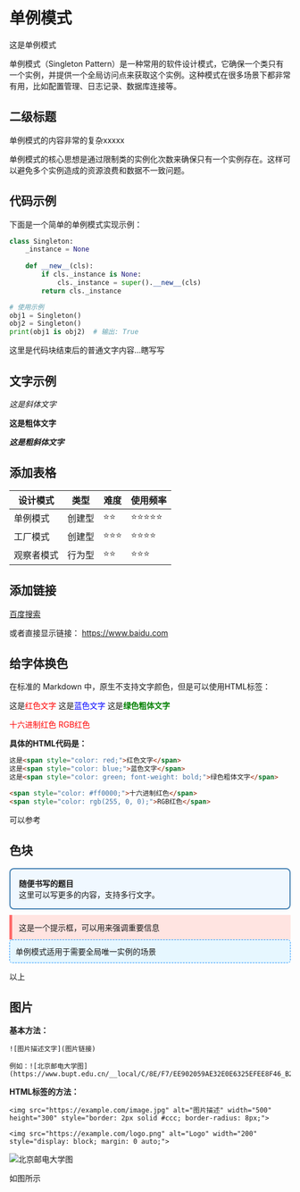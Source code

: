 # 单例模式

这是单例模式

单例模式（Singleton Pattern）是一种常用的软件设计模式，它确保一个类只有一个实例，并提供一个全局访问点来获取这个实例。这种模式在很多场景下都非常有用，比如配置管理、日志记录、数据库连接等。

## 二级标题

单例模式的内容非常的复杂xxxxx

单例模式的核心思想是通过限制类的实例化次数来确保只有一个实例存在。这样可以避免多个实例造成的资源浪费和数据不一致问题。

## 代码示例

下面是一个简单的单例模式实现示例：

```python
class Singleton:
    _instance = None
    
    def __new__(cls):
        if cls._instance is None:
            cls._instance = super().__new__(cls)
        return cls._instance

# 使用示例
obj1 = Singleton()
obj2 = Singleton()
print(obj1 is obj2)  # 输出: True
```

这里是代码块结束后的普通文字内容...瞎写写

## 文字示例

*这是斜体文字*

**这是粗体文字**

***这是粗斜体文字***

## 添加表格

| 设计模式 | 类型 | 难度 | 使用频率 |
|----------|------|------|----------|
| 单例模式 | 创建型 | ⭐⭐ | ⭐⭐⭐⭐⭐ |
| 工厂模式 | 创建型 | ⭐⭐⭐ | ⭐⭐⭐⭐ |
| 观察者模式 | 行为型 | ⭐⭐ | ⭐⭐⭐ |

## 添加链接

[百度搜索](https://www.baidu.com)

或者直接显示链接：
https://www.baidu.com

<!-- 
- **代码块**：开始和结束都要用三个反引号
- **样式标记**：*斜体*、**粗体**、***粗斜体***
- **表格**：用竖线 `|` 分隔列，用连字符 `-` 分隔表头
- **链接**：`[显示文字](实际链接)`
-->

## 给字体换色

在标准的 Markdown 中，原生不支持文字颜色，但是可以使用HTML标签：

这是<span style="color: red;">红色文字</span>
这是<span style="color: blue;">蓝色文字</span>
这是<span style="color: green; font-weight: bold;">绿色粗体文字</span>

<span style="color: #ff0000;">十六进制红色</span>
<span style="color: rgb(255, 0, 0);">RGB红色</span>

**具体的HTML代码是：**

```html
这是<span style="color: red;">红色文字</span>
这是<span style="color: blue;">蓝色文字</span>
这是<span style="color: green; font-weight: bold;">绿色粗体文字</span>

<span style="color: #ff0000;">十六进制红色</span>
<span style="color: rgb(255, 0, 0);">RGB红色</span>
```

可以参考

## 色块

<div style="background-color: #f0f8ff; border: 2px solid #4682b4; border-radius: 8px; padding: 15px; margin: 10px 0;">
    <strong>随便书写的题目</strong><br>
    这里可以写更多的内容，支持多行文字。
</div>

<div style="background-color: #ffe4e1; border-left: 5px solid #ff6b6b; padding: 12px;">
    这是一个提示框，可以用来强调重要信息
</div>

<div style="background-color: #e6f7ff; border: 1px dashed #1890ff; padding: 10px; border-radius: 5px;">
    单例模式适用于需要全局唯一实例的场景
</div>


以上

## 图片

**基本方法：**

```
![图片描述文字](图片链接)

例如：![北京邮电大学图](https://www.bupt.edu.cn/__local/C/8E/F7/EE902059AE32E0E6325EFEE8F46_B2D41D06_CD58.png)
```

**HTML标签的方法：**

```
<img src="https://example.com/image.jpg" alt="图片描述" width="500" height="300" style="border: 2px solid #ccc; border-radius: 8px;">

<img src="https://example.com/logo.png" alt="Logo" width="200" style="display: block; margin: 0 auto;">
```

![北京邮电大学图](https://www.bupt.edu.cn/__local/C/8E/F7/EE902059AE32E0E6325EFEE8F46_B2D41D06_CD58.png)

如图所示





